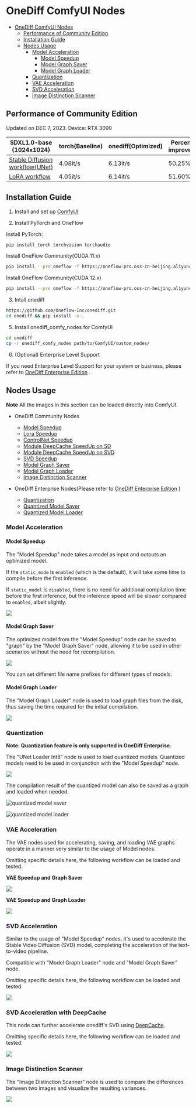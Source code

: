 # OneDiff ComfyUI Nodes

- [OneDiff ComfyUI Nodes](#onediff-comfyui-nodes)
  - [Performance of Community Edition](#performance-of-community-edition)
  - [Installation Guide](#installation-guide)
  - [Nodes Usage](#nodes-usage)
    - [Model Acceleration](#model-acceleration)
      - [Model Speedup](#model-speedup)
      - [Model Graph Saver](#model-graph-saver)
      - [Model Graph Loader](#model-graph-loader)
    - [Quantization](#quantization)
    - [VAE Acceleration](#vae-acceleration)
    - [SVD Acceleration](#svd-acceleration)
    - [Image Distinction Scanner](#image-distinction-scanner)



## Performance of Community Edition 
Updated on DEC 7, 2023. Device: RTX 3090

| SDXL1.0-base (1024x1024)                         | torch(Baseline) | onediff(Optimized) | Percentage improvement |
|--------------------------------------------------|-----------------|--------------------|------------------------|
| [Stable Diffusion workflow(UNet)](workflows/model-speedup.png)    | 4.08it/s        | 6.13it/s           | 50.25%                 |
| [LoRA workflow](workflows/mode-speedup-lora.png) | 4.05it/s        | 6.14it/s           | 51.60%                 |


## Installation Guide

1. Install and set up [ComfyUI](https://github.com/comfyanonymous/ComfyUI)


2. Install PyTorch and OneFlow

Install PyTorch:

```bash
pip install torch torchvision torchaudio
```

Install OneFlow Community(CUDA 11.x)

```bash
pip install --pre oneflow -f https://oneflow-pro.oss-cn-beijing.aliyuncs.com/branch/community/cu118
```

Install OneFlow Community(CUDA 12.x)

```bash
pip install --pre oneflow -f https://oneflow-pro.oss-cn-beijing.aliyuncs.com/branch/community/cu121
```

3. Intall onediff

```bash
https://github.com/Oneflow-Inc/onediff.git
cd onediff && pip install -e .
```

5. Install onediff_comfy_nodes for ComfyUI

```bash
cd onediff
cp -r onediff_comfy_nodes path/to/ComfyUI/custom_nodes/
```

6. (Optional) Enterprise Level Support

If you need Enterprise Level Support for your system or business, please refer to [OneDiff Enterprise Edition](https://github.com/Oneflow-Inc/onediff/blob/main/README.md#onediff-enterprise-edition) .




## Nodes Usage

**Note** All the images in this section can be loaded directly into ComfyUI. 

- OneDiff Community Nodes                    
  * [Model Speedup](workflows/model-speedup.png)
  * [Lora Speedup](workflows/mode-speedup-lora.png)
  * [ControlNet Speedup](workflows/model-speedup-controlnet.png)
  * [Module DeepCache SpeedUp on SD](workflows/deep-cache.png)
  * [Module DeepCache SpeedUp on SVD](workflows/svd-deepcache.png)
  * [SVD Speedup](workflows/text-to-video-speedup.png)
  * [Model Graph Saver](workflows/model-graph-saver.png)
  * [Model Graph Loader](workflows/model-graph-loader.png)
  * [Image Distinction Scanner](workflows/image-distinction-scanner.png)

- OneDiff Enterprise Nodes(Please refer to [OneDiff Enterprise Edition](https://github.com/Oneflow-Inc/onediff/blob/main/README.md#onediff-enterprise-edition) )
  * [Quantization](workflows/int8-speedup.png)
  * [Quantized Model Saver](workflows/int8-graph-saver.png)
  * [Quantized Model Loader](workflows/int8-graph-loader.png)
  


### Model Acceleration

#### Model Speedup

The "Model Speedup" node takes a model as input and outputs an optimized model.

If the `static_mode` is `enabled` (which is the default), it will take some time to compile before the first inference.

If `static_model` is `disabled`, there is no need for additional compilation time before the first inference, but the inference speed will be slower compared to `enabled`, albeit slightly.

![](workflows/model-speedup.png)

#### Model Graph Saver

The optimized model from the "Model Speedup" node can be saved to "graph" by the "Model Graph Saver" node, allowing it to be used in other scenarios without the need for recompilation.

![](workflows/model-graph-saver.png)

You can set different file name prefixes for different types of models.

#### Model Graph Loader

The "Model Graph Loader" node is used to load graph files from the disk, thus saving the time required for the initial compilation.

![](workflows/model-graph-loader.png)

### Quantization

**Note: Quantization feature is only supported in OneDiff Enterprise.**

The "UNet Loader Int8" node is used to load quantized models. Quantized models need to be used in conjunction with the "Model Speedup" node.

![](workflows/int8-speedup.png)

The compilation result of the quantized model can also be saved as a graph and loaded when needed.

 
![quantized model saver](workflows/int8-graph-saver.png)

![quantized model loader](workflows/int8-graph-loader.png)


### VAE Acceleration

The VAE nodes used for accelerating, saving, and loading VAE graphs operate in a manner very similar to the usage of Model nodes.

Omitting specific details here, the following workflow can be loaded and tested.

**VAE Speedup and Graph Saver**

![](workflows/vae-graph-saver.png)

**VAE Speedup and Graph Loader**

![](workflows/vae-graph-loader.png)


### SVD Acceleration

Similar to the usage of "Model Speedup" nodes, it's used to accelerate the Stable Video Diffusion (SVD) model, completing the acceleration of the text-to-video pipeline.

Compatible with "Model Graph Loader" node and "Model Graph Saver" node.

Omitting specific details here, the following workflow can be loaded and tested.

![](workflows/text-to-video-speedup.png)

### SVD Acceleration with DeepCache

This node can further accelerate onediff's SVD using [DeepCache](https://arxiv.org/abs/2312.00858).

Omitting specific details here, the following workflow can be loaded and tested.

![](workflows/svd-deepcache.png)


### Image Distinction Scanner

The "Image Distinction Scanner" node is used to compare the differences between two images and visualize the resulting variances.

![](workflows/image-distinction-scanner.png)


